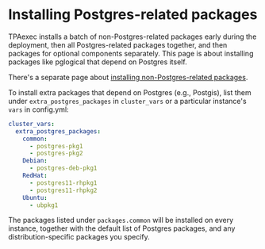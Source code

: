 # Installing Postgres-related packages

TPAexec installs a batch of non-Postgres-related packages early during
the deployment, then all Postgres-related packages together, and then
packages for optional components separately. This page is about
installing packages like pglogical that depend on Postgres itself.

There's a separate page about
[installing non-Postgres-related packages](packages.md).

To install extra packages that depend on Postgres (e.g., Postgis), list
them under ``extra_postgres_packages`` in ``cluster_vars`` or a
particular instance's ``vars`` in config.yml:

```yaml
cluster_vars:
  extra_postgres_packages:
    common:
      - postgres-pkg1
      - postgres-pkg2
    Debian:
      - postgres-deb-pkg1
    RedHat:
      - postgres11-rhpkg1
      - postgres11-rhpkg2
    Ubuntu:
      - ubpkg1
```

The packages listed under ``packages.common`` will be installed on every
instance, together with the default list of Postgres packages, and any
distribution-specific packages you specify.
